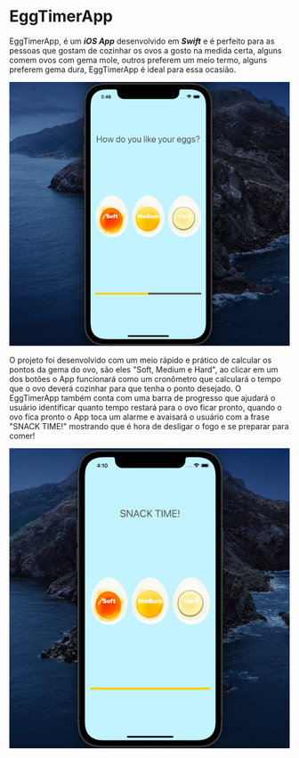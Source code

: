 # EggTimerApp
EggTimerApp, é um **_iOS App_** desenvolvido em **_Swift_** e é perfeito para as pessoas que gostam de cozinhar os ovos a gosto na medida certa, alguns comem ovos com gema mole, outros preferem um meio termo, alguns preferem gema dura, EggTimerApp é ideal para essa ocasião.

<img src="/img/EggTimerApp.png">

O projeto foi desenvolvido com um meio rápido e prático de calcular os pontos da gema do ovo, são eles "Soft, Medium e Hard", ao clicar em um dos botões o App funcionará como um cronômetro que calculará o tempo que o ovo deverá cozinhar para que tenha o ponto desejado. O EggTimerApp também conta com uma barra de progresso que ajudará o usuário identificar quanto tempo restará para o ovo ficar pronto, quando o ovo fica pronto o App toca um alarme e avaisará o usuário com a frase "SNACK TIME!" mostrando que é hora de desligar o fogo e se preparar para comer!

<img src="/img/eggtimer.png">
